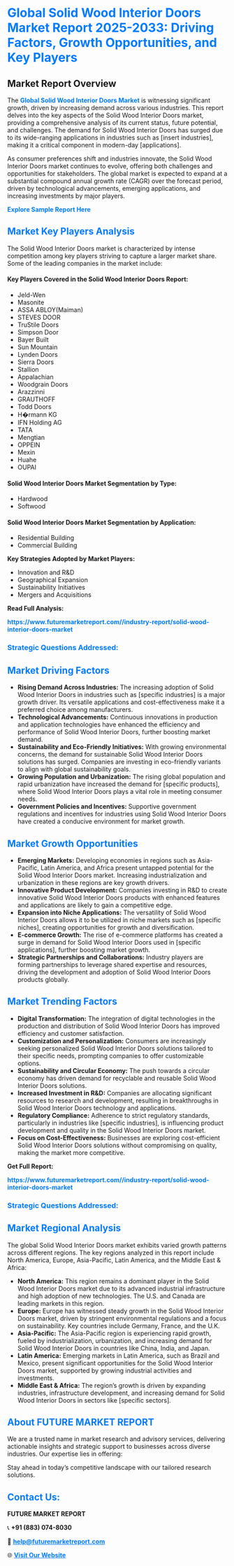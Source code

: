<h1 style="color: #007BFF;">Global Solid Wood Interior Doors Market Report 2025-2033: Driving Factors, Growth Opportunities, and Key Players</h1>

<section id="overview">
<h2>Market Report Overview</h2>
<p>The <a href="https://www.futuremarketreport.com//industry-report/solid-wood-interior-doors-market" style="color: #007BFF; text-decoration: none;"><strong>Global Solid Wood Interior Doors Market</strong></a> is witnessing significant growth, driven by increasing demand across various industries. This report delves into the key aspects of the Solid Wood Interior Doors market, providing a comprehensive analysis of its current status, future potential, and challenges. The demand for Solid Wood Interior Doors has surged due to its wide-ranging applications in industries such as [insert industries], making it a critical component in modern-day [applications].</p>
<p>As consumer preferences shift and industries innovate, the Solid Wood Interior Doors market continues to evolve, offering both challenges and opportunities for stakeholders. The global market is expected to expand at a substantial compound annual growth rate (CAGR) over the forecast period, driven by technological advancements, emerging applications, and increasing investments by major players.</p>
</section>

<section id="overview">
<p><a href="https://www.futuremarketreport.com//request-sample/reportId=92410" style="color: #007BFF; text-decoration: none;"><strong>Explore Sample Report Here</strong></a></p>
</section>

<section id="key-players">
<h2 style="color: #007BFF;">Market Key Players Analysis</h2>
<p>The Solid Wood Interior Doors market is characterized by intense competition among key players striving to capture a larger market share. Some of the leading companies in the market include:</p>
<h4>Key Players Covered in the Solid Wood Interior Doors Report:</h4>
<ul><li>Jeld-Wen</li><li>Masonite</li><li>ASSA ABLOY(Maiman)</li><li>STEVES DOOR</li><li>TruStile Doors</li><li>Simpson Door</li><li>Bayer Built</li><li>Sun Mountain</li><li>Lynden Doors</li><li>Sierra Doors</li><li>Stallion</li><li>Appalachian</li><li>Woodgrain Doors</li><li>Arazzinni</li><li>GRAUTHOFF</li><li>Todd Doors</li><li>H�rmann KG</li><li>IFN Holding AG</li><li>TATA</li><li>Mengtian</li><li>OPPEIN</li><li>Mexin</li><li>Huahe</li><li>OUPAI</li></ul>
<h4>Solid Wood Interior Doors Market Segmentation by Type:</h4>
<ul><li>Hardwood</li><li>Softwood</li></ul>

<h4>Solid Wood Interior Doors Market Segmentation by Application:</h4>
<ul><li>Residential Building</li><li>Commercial Building</li></ul>
<p><strong>Key Strategies Adopted by Market Players:</strong></p>
<ul>
<li>Innovation and R&D</li>
<li>Geographical Expansion</li>
<li>Sustainability Initiatives</li>
<li>Mergers and Acquisitions</li>
</ul>
</section>

<section>
<p><strong>Read Full Analysis: </strong></p><a href="https://www.futuremarketreport.com//industry-report/solid-wood-interior-doors-market" style="color: #007BFF; text-decoration: none;"><strong>https://www.futuremarketreport.com//industry-report/solid-wood-interior-doors-market</strong></a>
<h3 style="color: #007BFF;">Strategic Questions Addressed:</h3>
</section>

<section id="driving-factors">
<h2 style="color: #007BFF;">Market Driving Factors</h2>
<ul>
<li><strong>Rising Demand Across Industries:</strong> The increasing adoption of Solid Wood Interior Doors in industries such as [specific industries] is a major growth driver. Its versatile applications and cost-effectiveness make it a preferred choice among manufacturers.</li>
<li><strong>Technological Advancements:</strong> Continuous innovations in production and application technologies have enhanced the efficiency and performance of Solid Wood Interior Doors, further boosting market demand.</li>
<li><strong>Sustainability and Eco-Friendly Initiatives:</strong> With growing environmental concerns, the demand for sustainable Solid Wood Interior Doors solutions has surged. Companies are investing in eco-friendly variants to align with global sustainability goals.</li>
<li><strong>Growing Population and Urbanization:</strong> The rising global population and rapid urbanization have increased the demand for [specific products], where Solid Wood Interior Doors plays a vital role in meeting consumer needs.</li>
<li><strong>Government Policies and Incentives:</strong> Supportive government regulations and incentives for industries using Solid Wood Interior Doors have created a conducive environment for market growth.</li>
</ul>
</section>

<section id="growth-opportunities">
<h2 style="color: #007BFF;">Market Growth Opportunities</h2>
<ul>
<li><strong>Emerging Markets:</strong> Developing economies in regions such as Asia-Pacific, Latin America, and Africa present untapped potential for the Solid Wood Interior Doors market. Increasing industrialization and urbanization in these regions are key growth drivers.</li>
<li><strong>Innovative Product Development:</strong> Companies investing in R&D to create innovative Solid Wood Interior Doors products with enhanced features and applications are likely to gain a competitive edge.</li>
<li><strong>Expansion into Niche Applications:</strong> The versatility of Solid Wood Interior Doors allows it to be utilized in niche markets such as [specific niches], creating opportunities for growth and diversification.</li>
<li><strong>E-commerce Growth:</strong> The rise of e-commerce platforms has created a surge in demand for Solid Wood Interior Doors used in [specific applications], further boosting market growth.</li>
<li><strong>Strategic Partnerships and Collaborations:</strong> Industry players are forming partnerships to leverage shared expertise and resources, driving the development and adoption of Solid Wood Interior Doors products globally.</li>
</ul>
</section>

<section id="trending-factors">
<h2 style="color: #007BFF;">Market Trending Factors</h2>
<ul>
<li><strong>Digital Transformation:</strong> The integration of digital technologies in the production and distribution of Solid Wood Interior Doors has improved efficiency and customer satisfaction.</li>
<li><strong>Customization and Personalization:</strong> Consumers are increasingly seeking personalized Solid Wood Interior Doors solutions tailored to their specific needs, prompting companies to offer customizable options.</li>
<li><strong>Sustainability and Circular Economy:</strong> The push towards a circular economy has driven demand for recyclable and reusable Solid Wood Interior Doors solutions.</li>
<li><strong>Increased Investment in R&D:</strong> Companies are allocating significant resources to research and development, resulting in breakthroughs in Solid Wood Interior Doors technology and applications.</li>
<li><strong>Regulatory Compliance:</strong> Adherence to strict regulatory standards, particularly in industries like [specific industries], is influencing product development and quality in the Solid Wood Interior Doors market.</li>
<li><strong>Focus on Cost-Effectiveness:</strong> Businesses are exploring cost-efficient Solid Wood Interior Doors solutions without compromising on quality, making the market more competitive.</li>
</ul>
</section>

<section>
<p><strong>Get Full Report: </strong></p><a href="https://www.futuremarketreport.com//industry-report/solid-wood-interior-doors-market" style="color: #007BFF; text-decoration: none;"><strong>https://www.futuremarketreport.com//industry-report/solid-wood-interior-doors-market</strong></a>
<h3 style="color: #007BFF;">Strategic Questions Addressed:</h3>
</section>


<section id="regional-analysis">
<h2 style="color: #007BFF;">Market Regional Analysis</h2>
<p>The global Solid Wood Interior Doors market exhibits varied growth patterns across different regions. The key regions analyzed in this report include North America, Europe, Asia-Pacific, Latin America, and the Middle East & Africa:</p>
<ul>
<li><strong>North America:</strong> This region remains a dominant player in the Solid Wood Interior Doors market due to its advanced industrial infrastructure and high adoption of new technologies. The U.S. and Canada are leading markets in this region.</li>
<li><strong>Europe:</strong> Europe has witnessed steady growth in the Solid Wood Interior Doors market, driven by stringent environmental regulations and a focus on sustainability. Key countries include Germany, France, and the U.K.</li>
<li><strong>Asia-Pacific:</strong> The Asia-Pacific region is experiencing rapid growth, fueled by industrialization, urbanization, and increasing demand for Solid Wood Interior Doors in countries like China, India, and Japan.</li>
<li><strong>Latin America:</strong> Emerging markets in Latin America, such as Brazil and Mexico, present significant opportunities for the Solid Wood Interior Doors market, supported by growing industrial activities and investments.</li>
<li><strong>Middle East & Africa:</strong> The region’s growth is driven by expanding industries, infrastructure development, and increasing demand for Solid Wood Interior Doors in sectors like [specific sectors].</li>
</ul>
</section>

<footer>
<h2 style="color: #007BFF;">About FUTURE MARKET REPORT</h2>
<p>We are a trusted name in market research and advisory services, delivering actionable insights and strategic support to businesses across diverse industries. Our expertise lies in offering:</p>

<p>Stay ahead in today’s competitive landscape with our tailored research solutions.</p>

<h2 style="color: #007BFF;">Contact Us:</h2>
<p><strong>FUTURE MARKET REPORT</strong></p>
<p>📞 <strong>+91 (883) 074-8030</strong></p>
<p>📧 <strong><a href="mailto:help@futuremarketreport.com" style="color: #007BFF;">help@futuremarketreport.com</a></strong></p>
<p>🌐 <strong><a href="https://www.futuremarketreport.com/" style="color: #007BFF;">Visit Our Website</a></strong></p>
</footer>